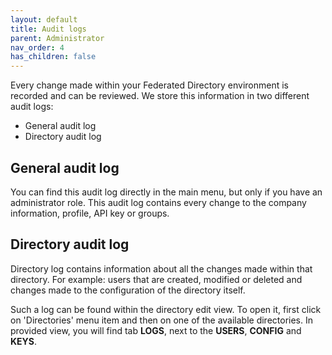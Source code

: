 ```yaml
---
layout: default
title: Audit logs
parent: Administrator
nav_order: 4
has_children: false
---
```


Every change made within your Federated Directory environment is recorded and can be reviewed. We store this information in two different audit logs:

- General audit log
- Directory audit log

## General audit log

You can find this audit log directly in the main menu, but only if you have an administrator role. This audit log contains every change to the company information, profile, API key or groups.

## Directory audit log

Directory log contains information about all the changes made within that directory. For example: users that are created, modified or deleted and changes made to the configuration of the directory itself.

Such a log can be found within the directory edit view. To open it, first click on 'Directories' menu item and then on one of the available directories. In provided view, you will find tab **LOGS**, next to the **USERS**, **CONFIG** and **KEYS**.

